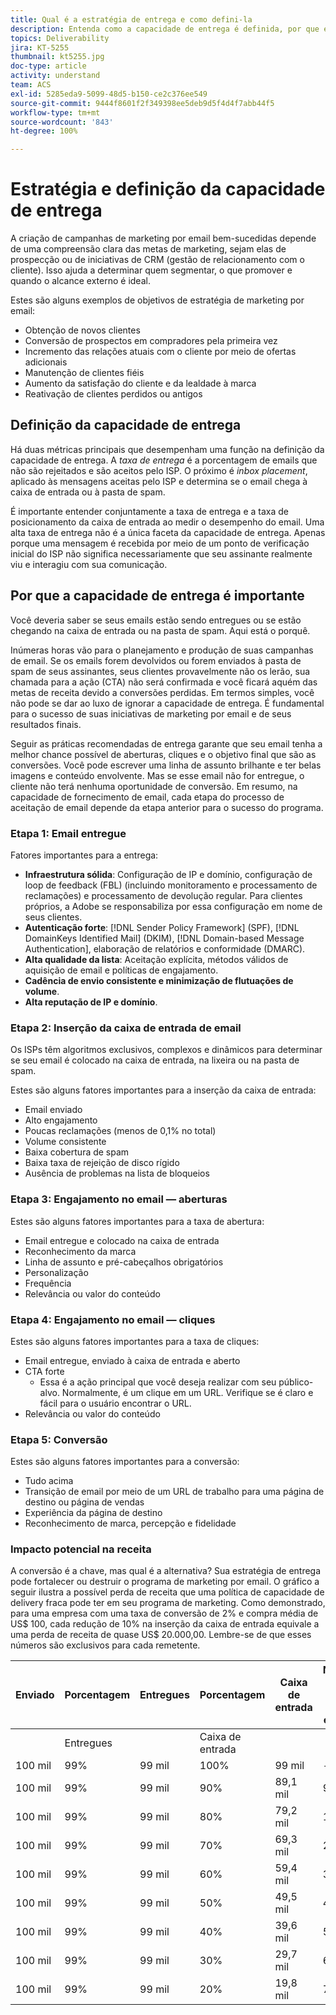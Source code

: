 ```yaml
---
title: Qual é a estratégia de entrega e como defini-la
description: Entenda como a capacidade de entrega é definida, por que ela é importante e quais são suas métricas principais
topics: Deliverability
jira: KT-5255
thumbnail: kt5255.jpg
doc-type: article
activity: understand
team: ACS
exl-id: 5285eda9-5099-48d5-b150-ce2c376ee549
source-git-commit: 9444f8601f2f349398ee5deb9d5f4d4f7abb44f5
workflow-type: tm+mt
source-wordcount: '843'
ht-degree: 100%

---
```


# Estratégia e definição da capacidade de entrega

A criação de campanhas de marketing por email bem-sucedidas depende de uma compreensão clara das metas de marketing, sejam elas de prospecção ou de iniciativas de CRM (gestão de relacionamento com o cliente). Isso ajuda a determinar quem segmentar, o que promover e quando o alcance externo é ideal.

Estes são alguns exemplos de objetivos de estratégia de marketing por email:

* Obtenção de novos clientes
* Conversão de prospectos em compradores pela primeira vez
* Incremento das relações atuais com o cliente por meio de ofertas adicionais
* Manutenção de clientes fiéis
* Aumento da satisfação do cliente e da lealdade à marca
* Reativação de clientes perdidos ou antigos

## Definição da capacidade de entrega

Há duas métricas principais que desempenham uma função na definição da capacidade de entrega. A *taxa de entrega* é a porcentagem de emails que não são rejeitados e são aceitos pelo ISP. O próximo é *inbox placement*, aplicado às mensagens aceitas pelo ISP e determina se o email chega à caixa de entrada ou à pasta de spam.

É importante entender conjuntamente a taxa de entrega e a taxa de posicionamento da caixa de entrada ao medir o desempenho do email. Uma alta taxa de entrega não é a única faceta da capacidade de entrega. Apenas porque uma mensagem é recebida por meio de um ponto de verificação inicial do ISP não significa necessariamente que seu assinante realmente viu e interagiu com sua comunicação.

## Por que a capacidade de entrega é importante

Você deveria saber se seus emails estão sendo entregues ou se estão chegando na caixa de entrada ou na pasta de spam. Aqui está o porquê.

Inúmeras horas vão para o planejamento e produção de suas campanhas de email. Se os emails forem devolvidos ou forem enviados à pasta de spam de seus assinantes, seus clientes provavelmente não os lerão, sua chamada para a ação (CTA) não será confirmada e você ficará aquém das metas de receita devido a conversões perdidas. Em termos simples, você não pode se dar ao luxo de ignorar a capacidade de entrega. É fundamental para o sucesso de suas iniciativas de marketing por email e de seus resultados finais.

Seguir as práticas recomendadas de entrega garante que seu email tenha a melhor chance possível de aberturas, cliques e o objetivo final que são as conversões. Você pode escrever uma linha de assunto brilhante e ter belas imagens e conteúdo envolvente. Mas se esse email não for entregue, o cliente não terá nenhuma oportunidade de conversão. Em resumo, na capacidade de fornecimento de email, cada etapa do processo de aceitação de email depende da etapa anterior para o sucesso do programa.

### Etapa 1: Email entregue

Fatores importantes para a entrega:

* **Infraestrutura sólida**: Configuração de IP e domínio, configuração de loop de feedback (FBL) (incluindo monitoramento e processamento de reclamações) e processamento de devolução regular. Para clientes próprios, a Adobe se responsabiliza por essa configuração em nome de seus clientes.
* **Autenticação forte**: [!DNL Sender Policy Framework] (SPF), [!DNL DomainKeys Identified Mail] (DKIM), [!DNL Domain-based Message Authentication], elaboração de relatórios e conformidade (DMARC).
* **Alta qualidade da lista**: Aceitação explícita, métodos válidos de aquisição de email e políticas de engajamento.
* **Cadência de envio consistente e minimização de flutuações de volume**.
* **Alta reputação de IP e domínio**.

### Etapa 2: Inserção da caixa de entrada de email

Os ISPs têm algoritmos exclusivos, complexos e dinâmicos para determinar se seu email é colocado na caixa de entrada, na lixeira ou na pasta de spam.

Estes são alguns fatores importantes para a inserção da caixa de entrada:

* Email enviado
* Alto engajamento
* Poucas reclamações (menos de 0,1% no total)
* Volume consistente
* Baixa cobertura de spam
* Baixa taxa de rejeição de disco rígido
* Ausência de problemas na lista de bloqueios

### Etapa 3: Engajamento no email — aberturas

Estes são alguns fatores importantes para a taxa de abertura:

* Email entregue e colocado na caixa de entrada
* Reconhecimento da marca
* Linha de assunto e pré-cabeçalhos obrigatórios
* Personalização
* Frequência
* Relevância ou valor do conteúdo

### Etapa 4: Engajamento no email — cliques

Estes são alguns fatores importantes para a taxa de cliques:

* Email entregue, enviado à caixa de entrada e aberto
* CTA forte
   * Essa é a ação principal que você deseja realizar com seu público-alvo. Normalmente, é um clique em um URL. Verifique se é claro e fácil para o usuário encontrar o URL.
* Relevância ou valor do conteúdo

### Etapa 5: Conversão

Estes são alguns fatores importantes para a conversão:

* Tudo acima
* Transição de email por meio de um URL de trabalho para uma página de destino ou página de vendas
* Experiência da página de destino
* Reconhecimento de marca, percepção e fidelidade

### Impacto potencial na receita

A conversão é a chave, mas qual é a alternativa? Sua estratégia de entrega pode fortalecer ou destruir o programa de marketing por email. O gráfico a seguir ilustra a possível perda de receita que uma política de capacidade de delivery fraca pode ter em seu programa de marketing. Como demonstrado, para uma empresa com uma taxa de conversão de 2% e compra média de US$ 100, cada redução de 10% na inserção da caixa de entrada equivale a uma perda de receita de quase US$ 20.000,00. Lembre-se de que esses números são exclusivos para cada remetente.

| Enviado | Porcentagem | Entregues | Porcentagem | Caixa de entrada | Número na caixa de entrada | Índice de conversão | Número de perdas | Média | Perdas |
|------|-----------|-----------|----------|-------|---------------------|-----------------|-----------------|----------|-----------|
|      | Entregues |           | Caixa de entrada |       |                     |                 | Conversões | Aquisição | Receita |
| 100 mil | 99% | 99 mil | 100% | 99 mil | - | 2% | 0 | US$ 100 | US$ - |
| 100 mil | 99% | 99 mil | 90% | 89,1 mil | 9.900 | 2% | 198 | US$ 100 | US$ 19.800 |
| 100 mil | 99% | 99 mil | 80% | 79,2 mil | 19.800 | 2% | 396 | US$ 100 | US$ 39.600 |
| 100 mil | 99% | 99 mil | 70% | 69,3 mil | 29.700 | 2% | 594 | US$ 100 | US$ 59.400 |
| 100 mil | 99% | 99 mil | 60% | 59,4 mil | 39.600 | 2% | 792 | US$ 100 | US$ 79.200 |
| 100 mil | 99% | 99 mil | 50% | 49,5 mil | 49.500 | 2% | 990 | US$ 100 | US$ 99.000 |
| 100 mil | 99% | 99 mil | 40% | 39,6 mil | 59.400 | 2% | 1188 | US$ 100 | US$ 118.800 |
| 100 mil | 99% | 99 mil | 30% | 29,7 mil | 69.300 | 2% | 1386 | US$ 100 | US$ 138.600 |
| 100 mil | 99% | 99 mil | 20% | 19,8 mil | 79.200 | 2% | 1584 | US$ 100 | US$ 158.400 |
